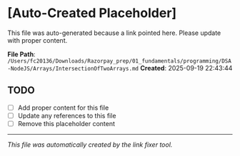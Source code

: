 # [Auto-Created Placeholder]

This file was auto-generated because a link pointed here.
Please update with proper content.

**File Path**: `/Users/fc20136/Downloads/Razorpay_prep/01_fundamentals/programming/DSA-NodeJS/Arrays/IntersectionOfTwoArrays.md`
**Created**: 2025-09-19 22:43:44

## TODO
- [ ] Add proper content for this file
- [ ] Update any references to this file
- [ ] Remove this placeholder content

---
*This file was automatically created by the link fixer tool.*
